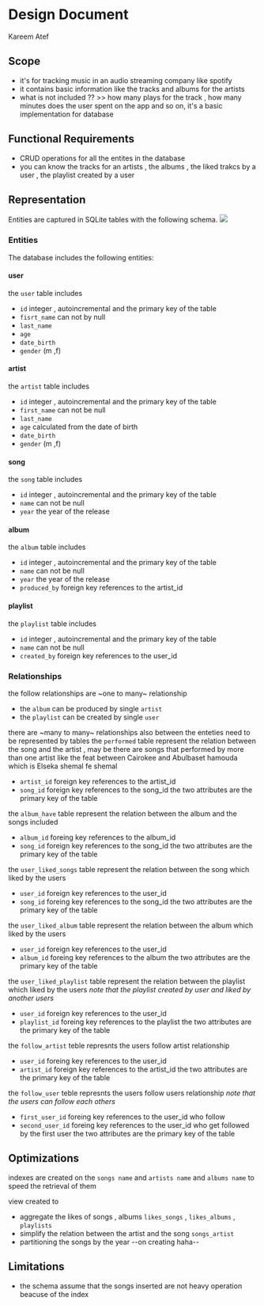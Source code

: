 # Design Document

Kareem Atef

## Scope



* it's for tracking music in an audio streaming company like spotify
* it contains basic information like the tracks and albums for the artists
* what is not included ?? >> how many plays for the track , how many minutes does the user spent on the app and so on, it's a basic implementation for database

## Functional Requirements

* CRUD operations for all the entites in the database
* you can know the tracks for an artists , the albums , the liked trakcs
    by a user , the playlist created by a user

## Representation
Entities are captured in SQLite tables with the following schema.
[![](https://mermaid.ink/img/pako:eNptUTFuwzAM_IrAOfmA5q6dugVaGJuOhUimQUktAst_ryIrbYJYE3V3PB7IBTruCTSQfFi8CHozqfJQog1Rrfl4zIsKPF2UVjPJwPKqyFwV6M7J3yXCfeqoSSq48rPHiN-NTYGkkrw8zLQa2Dn-eRe0bmeve91t-D5b6x3nnCs9O7y5bXgnhLE5_MGvAUYM7xOeLLYIcABP4tH2ZbPLvcFAHMmTAV3Ks8PuasBMaxFiivx1mzrQURIdIM19CdGOAXpAFwo643Ri_v9TbyPL53a7esL1F0PsmYI?type=png)](https://mermaid.live/edit#pako:eNptUTFuwzAM_IrAOfmA5q6dugVaGJuOhUimQUktAst_ryIrbYJYE3V3PB7IBTruCTSQfFi8CHozqfJQog1Rrfl4zIsKPF2UVjPJwPKqyFwV6M7J3yXCfeqoSSq48rPHiN-NTYGkkrw8zLQa2Dn-eRe0bmeve91t-D5b6x3nnCs9O7y5bXgnhLE5_MGvAUYM7xOeLLYIcABP4tH2ZbPLvcFAHMmTAV3Ks8PuasBMaxFiivx1mzrQURIdIM19CdGOAXpAFwo643Ri_v9TbyPL53a7esL1F0PsmYI)

### Entities
The database includes the following entities:

#### user

the `user` table includes
* `id` integer , autoincremental and the primary key of the table
* `fisrt_name` can not by null
* `last_name`
* `age`
* `date_birth`
* `gender` (m ,f)

#### artist

the `artist` table includes
* `id` integer , autoincremental and the primary key of the table
* `first_name` can not be null
* `last_name`
* `age` calculated from the date of birth
* `date_birth`
* `gender` (m ,f)

#### song

the `song` table includes
* `id` integer , autoincremental and the primary key of the table
* `name` can not be null
* `year` the year of the release

#### album
the `album` table includes
* `id` integer , autoincremental and the primary key of the table
* `name` can not be null
* `year` the year of the release
* `produced_by` foreign key references to the artist_id

#### playlist
the `playlist` table includes
* `id` integer , autoincremental and the primary key of the table
* `name` can not be null
* `created_by` foreign key references to the user_id


### Relationships
the follow relationships are ~one to many~ relationship
* the `album` can be produced by single `artist`
* the `playlist` can be created by single `user`

there are ~many to many~ relationships also between the enteties need to be represented by tables
the `performed` table represent the relation between the song and the artist , may be there are songs that performed by more than one artist like the feat between Cairokee and Abulbaset hamouda which is Elseka shemal fe shemal
* `artist_id` foreign key references to the artist_id
* `song_id` foreign key references to the song_id
 the two attributes are the primary key of the table

the `album_have` table represent the relation between the album and the songs included
* `album_id` foreing key references to the album_id
* `song_id` foreign key references to the song_id
the two attributes are the primary key of the table

the `user_liked_songs` table represent the relation between the song which liked by the users
* `user_id` foreign key references to the user_id
* `song_id` foreing key references to the song_id
the two attributes are the primary key of the table

the `user_liked_album` table represent the relation between the album which liked by the users
* `user_id` foreign key references to the user_id
* `album_id` foreing key references to the album
the two attributes are the primary key of the table

the `user_liked_playlist` table represent the relation between the playlist which liked by the users *note that the playlist created by user and liked by another users*
* `user_id` foreign key references to the user_id
* `playlist_id` foreing key references to the playlist
the two attributes are the primary key of the table

the `follow_artist` teble represnts the users follow artist relationship
* `user_id` foreing key references to the user_id
* `artist_id` foreign key references to the artist_id
the two attributes are the primary key of the table

the `follow_user` teble represnts the users follow users relationship
*note that the users can follow each others*
* `first_user_id` foreing key references to the user_id who follow
* `second_user_id` foreing key references to the user_id who get followed by the first user
the two attributes are the primary key of the table



## Optimizations

indexes are created on the `songs name` and `artists name` and `albums name` to speed the retrieval of them

view created to
* aggregate the likes of songs , albums `likes_songs` , `likes_albums` , `playlists`
* simplify the relation between the artist and the song `songs_artist`
* partitioning the songs by the year
 --on creating haha--


## Limitations

* the schema assume that the songs inserted are not heavy operation beacuse of the index
